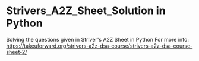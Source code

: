 # Strivers_A2Z_Sheet_Solution in Python

Solving the questions given in Striver's A2Z Sheet in Python
For more info:
https://takeuforward.org/strivers-a2z-dsa-course/strivers-a2z-dsa-course-sheet-2/